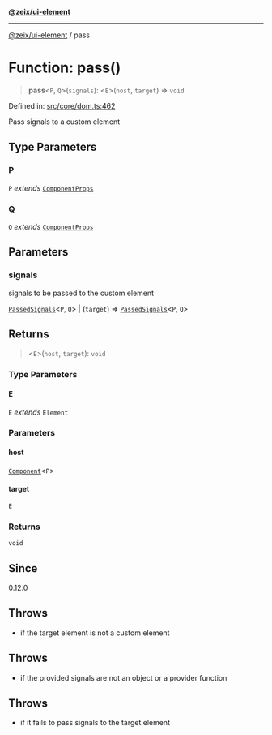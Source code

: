 [**@zeix/ui-element**](../README.md)

***

[@zeix/ui-element](../globals.md) / pass

# Function: pass()

> **pass**\<`P`, `Q`\>(`signals`): \<`E`\>(`host`, `target`) => `void`

Defined in: [src/core/dom.ts:462](https://github.com/zeixcom/ui-element/blob/bd4ae3ed0a4d2790834ffe22cb9cd0696e3104c4/src/core/dom.ts#L462)

Pass signals to a custom element

## Type Parameters

### P

`P` *extends* [`ComponentProps`](../type-aliases/ComponentProps.md)

### Q

`Q` *extends* [`ComponentProps`](../type-aliases/ComponentProps.md)

## Parameters

### signals

signals to be passed to the custom element

[`PassedSignals`](../type-aliases/PassedSignals.md)\<`P`, `Q`\> | (`target`) => [`PassedSignals`](../type-aliases/PassedSignals.md)\<`P`, `Q`\>

## Returns

> \<`E`\>(`host`, `target`): `void`

### Type Parameters

#### E

`E` *extends* `Element`

### Parameters

#### host

[`Component`](../type-aliases/Component.md)\<`P`\>

#### target

`E`

### Returns

`void`

## Since

0.12.0

## Throws

- if the target element is not a custom element

## Throws

- if the provided signals are not an object or a provider function

## Throws

- if it fails to pass signals to the target element
